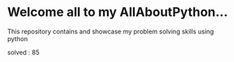 # Welcome all to my AllAboutPython...
This repository contains and showcase my problem solving skills using python

solved : 85

